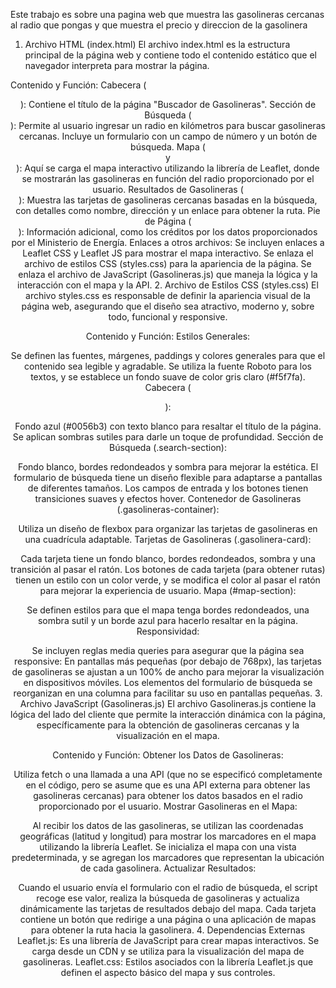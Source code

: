 
Este trabajo es sobre una pagina web que muestra las gasolineras cercanas al radio que pongas y que muestra el precio y direccion de la gasolinera

1. Archivo HTML (index.html)
El archivo index.html es la estructura principal de la página web y contiene todo el contenido estático que el navegador interpreta para mostrar la página.

Contenido y Función:
Cabecera (<header>): Contiene el título de la página "Buscador de Gasolineras".
Sección de Búsqueda (<section class="search-section">): Permite al usuario ingresar un radio en kilómetros para buscar gasolineras cercanas. Incluye un formulario con un campo de número y un botón de búsqueda.
Mapa (<section id="map-container"> y <div id="map-section">): Aquí se carga el mapa interactivo utilizando la librería de Leaflet, donde se mostrarán las gasolineras en función del radio proporcionado por el usuario.
Resultados de Gasolineras (<section id="results-section">): Muestra las tarjetas de gasolineras cercanas basadas en la búsqueda, con detalles como nombre, dirección y un enlace para obtener la ruta.
Pie de Página (<footer>): Información adicional, como los créditos por los datos proporcionados por el Ministerio de Energía.
Enlaces a otros archivos:
Se incluyen enlaces a Leaflet CSS y Leaflet JS para mostrar el mapa interactivo.
Se enlaza el archivo de estilos CSS (styles.css) para la apariencia de la página.
Se enlaza el archivo de JavaScript (Gasolineras.js) que maneja la lógica y la interacción con el mapa y la API.
2. Archivo de Estilos CSS (styles.css)
El archivo styles.css es responsable de definir la apariencia visual de la página web, asegurando que el diseño sea atractivo, moderno y, sobre todo, funcional y responsive.

Contenido y Función:
Estilos Generales:

Se definen las fuentes, márgenes, paddings y colores generales para que el contenido sea legible y agradable.
Se utiliza la fuente Roboto para los textos, y se establece un fondo suave de color gris claro (#f5f7fa).
Cabecera (<header>):

Fondo azul (#0056b3) con texto blanco para resaltar el título de la página.
Se aplican sombras sutiles para darle un toque de profundidad.
Sección de Búsqueda (.search-section):

Fondo blanco, bordes redondeados y sombra para mejorar la estética.
El formulario de búsqueda tiene un diseño flexible para adaptarse a pantallas de diferentes tamaños. Los campos de entrada y los botones tienen transiciones suaves y efectos hover.
Contenedor de Gasolineras (.gasolineras-container):

Utiliza un diseño de flexbox para organizar las tarjetas de gasolineras en una cuadrícula adaptable.
Tarjetas de Gasolineras (.gasolinera-card):

Cada tarjeta tiene un fondo blanco, bordes redondeados, sombra y una transición al pasar el ratón.
Los botones de cada tarjeta (para obtener rutas) tienen un estilo con un color verde, y se modifica el color al pasar el ratón para mejorar la experiencia de usuario.
Mapa (#map-section):

Se definen estilos para que el mapa tenga bordes redondeados, una sombra sutil y un borde azul para hacerlo resaltar en la página.
Responsividad:

Se incluyen reglas media queries para asegurar que la página sea responsive:
En pantallas más pequeñas (por debajo de 768px), las tarjetas de gasolineras se ajustan a un 100% de ancho para mejorar la visualización en dispositivos móviles.
Los elementos del formulario de búsqueda se reorganizan en una columna para facilitar su uso en pantallas pequeñas.
3. Archivo JavaScript (Gasolineras.js)
El archivo Gasolineras.js contiene la lógica del lado del cliente que permite la interacción dinámica con la página, específicamente para la obtención de gasolineras cercanas y la visualización en el mapa.

Contenido y Función:
Obtener los Datos de Gasolineras:

Utiliza fetch o una llamada a una API (que no se especificó completamente en el código, pero se asume que es una API externa para obtener las gasolineras cercanas) para obtener los datos basados en el radio proporcionado por el usuario.
Mostrar Gasolineras en el Mapa:

Al recibir los datos de las gasolineras, se utilizan las coordenadas geográficas (latitud y longitud) para mostrar los marcadores en el mapa utilizando la librería Leaflet.
Se inicializa el mapa con una vista predeterminada, y se agregan los marcadores que representan la ubicación de cada gasolinera.
Actualizar Resultados:

Cuando el usuario envía el formulario con el radio de búsqueda, el script recoge ese valor, realiza la búsqueda de gasolineras y actualiza dinámicamente las tarjetas de resultados debajo del mapa.
Cada tarjeta contiene un botón que redirige a una página o una aplicación de mapas para obtener la ruta hacia la gasolinera.
4. Dependencias Externas
Leaflet.js:
Es una librería de JavaScript para crear mapas interactivos.
Se carga desde un CDN y se utiliza para la visualización del mapa de gasolineras.
Leaflet.css:
Estilos asociados con la librería Leaflet.js que definen el aspecto básico del mapa y sus controles.
